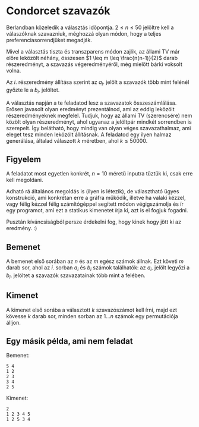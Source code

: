 # Condorcet szavazók

Berlandban közeledik a választás időpontja. $2 \leq n \leq 50$ jelöltre kell a válaszóknak
szavazniuk, méghozzá olyan módon, hogy a teljes preferenciasorrendjüket megadják.

Mivel a választás tiszta és transzparens módon zajlik, az állami TV már előre
leközölt néhány, összesen $1 \leq m \leq \frac{n(n-1)}{2}$ darab részeredményt, a szavazás végeredményéről,
még mielőtt bárki voksolt volna.

Az $i$. részeredmény állítása szerint az $a_i$. jelölt a szavazók több mint felénél
győzte le a $b_i$. jelöltet.

A választás napján a te feladatod lesz a szavazatok összeszámlálása. Erősen javasolt
olyan eredményt prezentálnod, ami az eddig leközölt részeredményeknek megfelel. Tudjuk,
hogy az állami TV (szerencsére) nem közölt olyan részeredményt, ahol ugyanaz a
jelöltpár mindkét sorrendben is szerepelt. Így belátható, hogy mindig van olyan
véges szavazathalmaz, ami eleget tesz minden leközölt állításnak. A feladatod egy ilyen
halmaz generálása, általad válaszott $k$ méretben, ahol $k \leq 50000$.

## Figyelem

A feladatot most egyetlen konkrét, $n=10$ méretű inputra tűztük ki, csak erre kell megoldani.

Adható rá általános megoldás is (ilyen is létezik), de választható ügyes konstrukció, ami
konkrétan erre a gráfra működik, illetve ha valaki kézzel, vagy félig kézzel félig
számítógéppel segített módon végigszámolja és ír egy programot, ami ezt a statikus
kimenetet írja ki, azt is el fogjuk fogadni.

Pusztán kíváncsiságból persze érdekelni fog, hogy kinek hogy jött ki az eredmény. :)

## Bemenet

A bemenet első sorában az $n$ és az $m$ egész számok állnak. Ezt követi $m$ darab sor, ahol az $i$. sorban $a_i$ és $b_i$ számok találhatók: az $a_i$. jelölt legyőzi a $b_i$. jelöltet a szavazók szavazatainak több mint a felében.

## Kimenet

A kimenet első sorába a választott $k$ szavazószámot kell írni, majd ezt kövesse $k$ darab sor, minden sorban az $1 \dots n$ számok egy permutációja álljon.

## Egy másik példa, ami nem feladat

Bemenet:
```
5 4
1 2
2 3
3 4
2 5
```

Kimenet:
```
2
1 2 3 4 5
1 2 5 3 4
```
